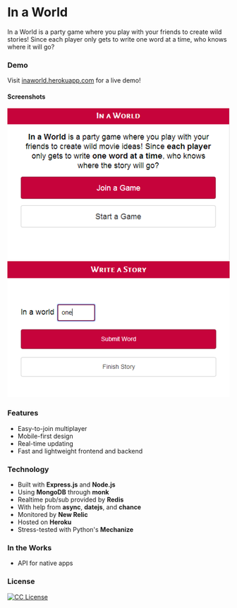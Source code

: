 # In a World

In a World is a party game where you play with your friends to create wild stories! Since each player only gets to write one word at a time, who knows where it will go?

### Demo

Visit [inaworld.herokuapp.com](http://inaworld.herokuapp.com) for a live demo!

#### Screenshots

![Home](screenshots/home.png) 
![Writing](screenshots/writing.png)

### Features

* Easy-to-join multiplayer
* Mobile-first design
* Real-time updating
* Fast and lightweight frontend and backend

### Technology

* Built with **Express.js** and **Node.js**
* Using **MongoDB** through **monk**
* Realtime pub/sub provided by **Redis**
* With help from **async**, **datejs**, and **chance**
* Monitored by **New Relic**
* Hosted on **Heroku**
* Stress-tested with Python's **Mechanize**

### In the Works

* API for native apps

### License
[![CC License](http://i.creativecommons.org/l/by-nc-sa/4.0/88x31.png)](http://creativecommons.org/licenses/by-nc-sa/4.0/)
